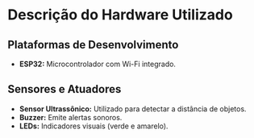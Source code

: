 # Descrição do Hardware Utilizado

## Plataformas de Desenvolvimento
- **ESP32:** Microcontrolador com Wi-Fi integrado.

## Sensores e Atuadores
- **Sensor Ultrassônico:** Utilizado para detectar a distância de objetos.
- **Buzzer:** Emite alertas sonoros.
- **LEDs:** Indicadores visuais (verde e amarelo).
